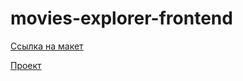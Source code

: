 # movies-explorer-frontend

[Ссылка на макет](https://www.figma.com/file/xYc0lf5DgCURkbd3Vep7KT/Diploma?node-id=891%3A3857)

[Проект](https://movie.taashev.nomoredomains.xyz)
